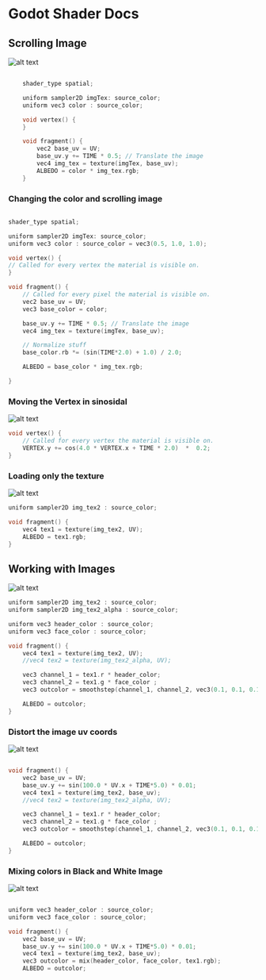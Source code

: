 
# Godot Shader Docs

## Scrolling Image

![alt text](img/image-1.png)

```c

    shader_type spatial;

    uniform sampler2D imgTex: source_color;
    uniform vec3 color : source_color;

    void vertex() {
    }

    void fragment() {
        vec2 base_uv = UV;
        base_uv.y += TIME * 0.5; // Translate the image
        vec4 img_tex = texture(imgTex, base_uv);
        ALBEDO = color * img_tex.rgb;
    }

```

### Changing the color and scrolling image

```c

shader_type spatial;

uniform sampler2D imgTex: source_color;
uniform vec3 color : source_color = vec3(0.5, 1.0, 1.0);

void vertex() {
// Called for every vertex the material is visible on.
}

void fragment() {
    // Called for every pixel the material is visible on.
    vec2 base_uv = UV;
    vec3 base_color = color;

    base_uv.y += TIME * 0.5; // Translate the image
    vec4 img_tex = texture(imgTex, base_uv);

    // Normalize stuff
    base_color.rb *= (sin(TIME*2.0) + 1.0) / 2.0;

    ALBEDO = base_color * img_tex.rgb;

}

```

### Moving the Vertex in sinosidal

![alt text](img/image-2.png)

```c
void vertex() {
    // Called for every vertex the material is visible on.
    VERTEX.y += cos(4.0 * VERTEX.x + TIME * 2.0)  *  0.2;
}

```

### Loading only the texture

![alt text](img/image-3.png)

```c
uniform sampler2D img_tex2 : source_color;

void fragment() {
    vec4 tex1 = texture(img_tex2, UV);
    ALBEDO = tex1.rgb;
}
```

## Working with Images

![alt text](img/image-4.png)

```c
uniform sampler2D img_tex2 : source_color;
uniform sampler2D img_tex2_alpha : source_color;

uniform vec3 header_color : source_color;
uniform vec3 face_color : source_color;

void fragment() {
    vec4 tex1 = texture(img_tex2, UV);
    //vec4 tex2 = texture(img_tex2_alpha, UV);

    vec3 channel_1 = tex1.r * header_color;
    vec3 channel_2 = tex1.g * face_color ;
    vec3 outcolor = smoothstep(channel_1, channel_2, vec3(0.1, 0.1, 0.1));

    ALBEDO = outcolor;
}

```

### Distort the image uv coords

![alt text](img/image-5.png)

```c linenums="1" hl_lines="2-4"

void fragment() {
    vec2 base_uv = UV;
    base_uv.y += sin(100.0 * UV.x + TIME*5.0) * 0.01;
    vec4 tex1 = texture(img_tex2, base_uv);
    //vec4 tex2 = texture(img_tex2_alpha, UV);

    vec3 channel_1 = tex1.r * header_color;
    vec3 channel_2 = tex1.g * face_color ;
    vec3 outcolor = smoothstep(channel_1, channel_2, vec3(0.1, 0.1, 0.1));

    ALBEDO = outcolor;
}

```

### Mixing colors in Black and White Image

![alt text](img/image-6.png)

```c

uniform vec3 header_color : source_color;
uniform vec3 face_color : source_color;

void fragment() {
    vec2 base_uv = UV;
    base_uv.y += sin(100.0 * UV.x + TIME*5.0) * 0.01;
    vec4 tex1 = texture(img_tex2, base_uv);
    vec3 outcolor = mix(header_color, face_color, tex1.rgb);
    ALBEDO = outcolor;

```
